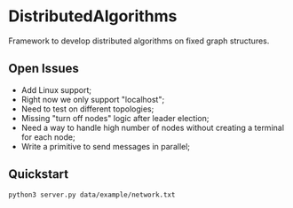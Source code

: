 # DistributedAlgorithms
Framework to develop distributed algorithms on fixed
graph structures.
## Open Issues
+ Add Linux support;
+ Right now we only support "localhost";
+ Need to test on different topologies;
+ Missing "turn off nodes" logic after leader election;
+ Need a way to handle high number of nodes without creating a terminal for each node;
+ Write a primitive to send messages in parallel;
## Quickstart
```bash
python3 server.py data/example/network.txt
```
